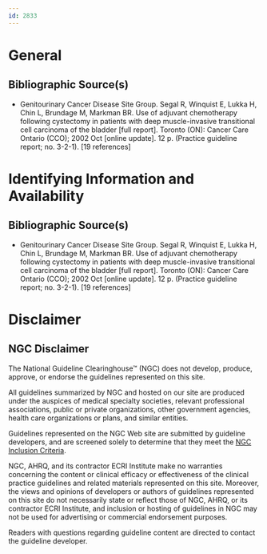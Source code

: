 ```yaml
---
id: 2833
---
```


# General

## Bibliographic Source(s)

- Genitourinary Cancer Disease Site Group. Segal R, Winquist E, Lukka H, Chin L, Brundage M, Markman BR. Use of adjuvant chemotherapy following cystectomy in patients with deep muscle-invasive transitional cell carcinoma of the bladder [full report]. Toronto (ON): Cancer Care Ontario (CCO); 2002 Oct [online update]. 12 p. (Practice guideline report; no. 3-2-1). [19 references]

# Identifying Information and Availability

## Bibliographic Source(s)

- Genitourinary Cancer Disease Site Group. Segal R, Winquist E, Lukka H, Chin L, Brundage M, Markman BR. Use of adjuvant chemotherapy following cystectomy in patients with deep muscle-invasive transitional cell carcinoma of the bladder [full report]. Toronto (ON): Cancer Care Ontario (CCO); 2002 Oct [online update]. 12 p. (Practice guideline report; no. 3-2-1). [19 references]

# Disclaimer

## NGC Disclaimer

The National Guideline Clearinghouse™ (NGC) does not develop, produce, approve, or endorse the guidelines represented on this site.

All guidelines summarized by NGC and hosted on our site are produced under the auspices of medical specialty societies, relevant professional associations, public or private organizations, other government agencies, health care organizations or plans, and similar entities.

Guidelines represented on the NGC Web site are submitted by guideline developers, and are screened solely to determine that they meet the [NGC Inclusion Criteria](/help-and-about/summaries/inclusion-criteria).

NGC, AHRQ, and its contractor ECRI Institute make no warranties concerning the content or clinical efficacy or effectiveness of the clinical practice guidelines and related materials represented on this site. Moreover, the views and opinions of developers or authors of guidelines represented on this site do not necessarily state or reflect those of NGC, AHRQ, or its contractor ECRI Institute, and inclusion or hosting of guidelines in NGC may not be used for advertising or commercial endorsement purposes.

Readers with questions regarding guideline content are directed to contact the guideline developer.

